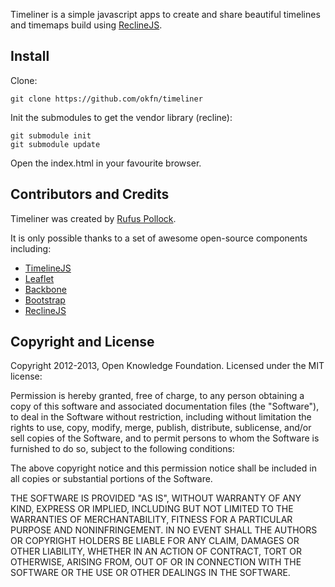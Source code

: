 Timeliner is a simple javascript apps to create and share beautiful timelines
and timemaps build using [ReclineJS](http://reclinejs.com/).

## Install

Clone:

    git clone https://github.com/okfn/timeliner

Init the submodules to get the vendor library (recline):

    git submodule init
    git submodule update

Open the index.html in your favourite browser.

## Contributors and Credits

Timeliner was created by [Rufus Pollock](http://rufuspollock.org/).

It is only possible thanks to a set of awesome open-source components including:

* <a href="http://timelinejs.org/">TimelineJS</a>
* <a href="http://leafletjs.com/">Leaflet</a>
* <a href="http://backbonejs.org/">Backbone</a>
* <a href="http://twitter.github.com/bootstrap/">Bootstrap</a>
* <a href="http://okfnlabs.org/recline/">ReclineJS</a>

## Copyright and License

Copyright 2012-2013, Open Knowledge Foundation. Licensed under the MIT license:

Permission is hereby granted, free of charge, to any person obtaining a copy
of this software and associated documentation files (the "Software"), to deal
in the Software without restriction, including without limitation the rights
to use, copy, modify, merge, publish, distribute, sublicense, and/or sell
copies of the Software, and to permit persons to whom the Software is
furnished to do so, subject to the following conditions:

The above copyright notice and this permission notice shall be included in
all copies or substantial portions of the Software.

THE SOFTWARE IS PROVIDED "AS IS", WITHOUT WARRANTY OF ANY KIND, EXPRESS OR
IMPLIED, INCLUDING BUT NOT LIMITED TO THE WARRANTIES OF MERCHANTABILITY,
FITNESS FOR A PARTICULAR PURPOSE AND NONINFRINGEMENT. IN NO EVENT SHALL THE
AUTHORS OR COPYRIGHT HOLDERS BE LIABLE FOR ANY CLAIM, DAMAGES OR OTHER
LIABILITY, WHETHER IN AN ACTION OF CONTRACT, TORT OR OTHERWISE, ARISING FROM,
OUT OF OR IN CONNECTION WITH THE SOFTWARE OR THE USE OR OTHER DEALINGS IN
THE SOFTWARE.

